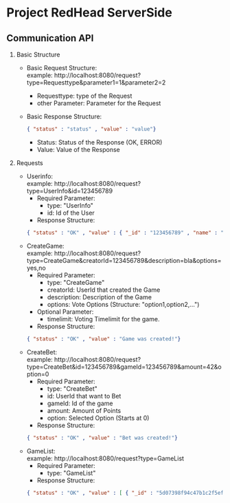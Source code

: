 # Project RedHead ServerSide

## Communication API
1. Basic Structure
    * Basic Request Structure:\
      example: http://localhost:8080/request?type=Requesttype&parameter1=1&parameter2=2
       
       * Requesttype: type of the Request
       * other Parameter: Parameter for the Request
     
     * Basic Response Structure:
        ```json
        { "status" : "status" , "value" : "value"}
        ```
        * Status: Status of the Response (OK, ERROR)
        * Value: Value of the Response
    
2. Requests
    * Userinfo: \
        example: http://localhost:8080/request?type=UserInfo&id=123456789
         * Required Parameter:
             * type: "UserInfo"
             * id: Id of the User
        * Response Structure:
        ```json
        { "status" : "OK" , "value" : { "_id" : "123456789" , "name" : "Examplename" , "email" : "example@example.com" , "points" : 1337 , "roleid" : "user"}}
        ```
    * CreateGame: \
         example: http://localhost:8080/request?type=CreateGame&creatorId=123456789&description=bla&options=yes,no
        * Required Parameter:
            * type: "CreateGame"
            * creatorId: UserId that created the Game
            * description: Description of the Game
            * options: Vote Options (Structure: "option1,option2,...")
        * Optional Parameter:
            * timelimit: Voting Timelimit for the game.
         * Response Structure:
         ```json
         { "status" : "OK" , "value" : "Game was created!"}
         ``` 
    * CreateBet: \
         example: http://localhost:8080/request?type=CreateBet&id=123456789&gameId=123456789&amount=42&option=0
        * Required Parameter:
            * type: "CreateBet"
            * id: UserId that want to Bet
            * gameId: Id of the game
            * amount: Amount of Points
            * option: Selected Option (Starts at 0)
         * Response Structure:
         ```json
         { "status" : "OK" , "value" : "Bet was created!"}
         ```  
    * GameList: \
         example: http://localhost:8080/request?type=GameList
        * Required Parameter:
            * type: "GameList"
         * Response Structure:
         ```json
         { "status" : "OK" , "value" : [ { "_id" : "5d07398f94c47b1c2f5ef168" , "description" : "bla" , "date" : { "$date" : "2019-06-17T06:56:15.400Z"} , "timelimit" :  null  , "creator" : "123456789" , "bets" : [ { "_id" : 0 , "user" : "987654321" , "date" : { "$date" : "2019-06-17T07:34:56.550Z"} , "amount" : 42 , "option" : 0}] , "options" : [ "yes" , "no"] , "answer" :  null }]}
         ``` 
        
